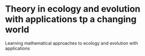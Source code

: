 # Theory in ecology and evolution with applications tp a changing world

Learning mathematical approaches to ecology and evolution with applications
